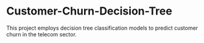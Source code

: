 # Customer-Churn-Decision-Tree
This project employs decision tree classification models to predict customer churn in the telecom sector. 
